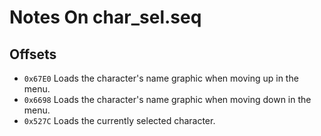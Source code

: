 # Notes On char_sel.seq

## Offsets

- `0x67E0` Loads the character's name graphic when moving up in the menu.
- `0x6698` Loads the character's name graphic when moving down in the menu.
- `0x527C` Loads the currently selected character.
